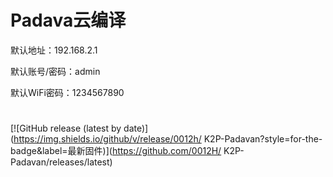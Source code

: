 # Padava云编译

 
默认地址：192.168.2.1
 
默认账号/密码：admin
 
默认WiFi密码：1234567890
#
[![GitHub release (latest by date)](https://img.shields.io/github/v/release/0012h/
K2P-Padavan?style=for-the-badge&label=最新固件)](https://github.com/0012H/
K2P-Padavan/releases/latest)
